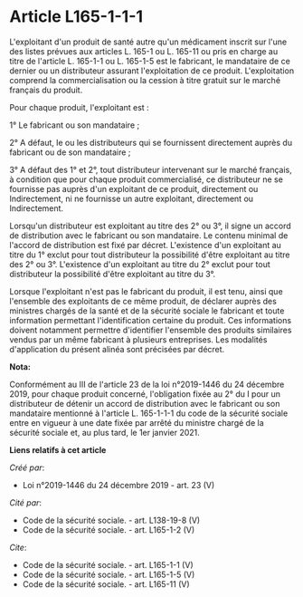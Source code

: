 # Article L165-1-1-1

L'exploitant d'un produit de santé autre qu'un médicament inscrit sur l'une des listes prévues aux articles L. 165-1 ou L.
165-11 ou pris en charge au titre de l'article L. 165-1-1 ou L. 165-1-5 est le fabricant, le mandataire de ce dernier ou un
distributeur assurant l'exploitation de ce produit. L'exploitation comprend la commercialisation ou la cession à titre
gratuit sur le marché français du produit. 

Pour chaque produit, l'exploitant est : 

1° Le fabricant ou son mandataire ; 

2° A défaut, le ou les distributeurs qui se fournissent directement auprès du fabricant ou de son mandataire ; 

3° A défaut des 1° et 2°, tout distributeur intervenant sur le marché français, à condition que pour chaque produit
commercialisé, ce distributeur ne se fournisse pas auprès d'un exploitant de ce produit, directement ou Indirectement, ni ne
fournisse un autre exploitant, directement ou Indirectement. 

Lorsqu'un distributeur est exploitant au titre des 2° ou 3°, il signe un accord de distribution avec le fabricant ou son
mandataire. Le contenu minimal de l'accord de distribution est fixé par décret. L'existence d'un exploitant au titre du 1°
exclut pour tout distributeur la possibilité d'être exploitant au titre des 2° ou 3°. L'existence d'un exploitant au titre du
2° exclut pour tout distributeur la possibilité d'être exploitant au titre du 3°. 

Lorsque l'exploitant n'est pas le fabricant du produit, il est tenu, ainsi que l'ensemble des exploitants de ce même produit,
de déclarer auprès des ministres chargés de la santé et de la sécurité sociale le fabricant et toute information permettant
l'identification certaine du produit. Ces informations doivent notamment permettre d'identifier l'ensemble des produits
similaires vendus par un même fabricant à plusieurs entreprises. Les modalités d'application du présent alinéa sont précisées
par décret.

**Nota:**

Conformément au III de l'article 23 de la loi n°2019-1446 du 24 décembre 2019, pour chaque produit concerné, l'obligation
fixée au 2° du I pour un distributeur de détenir un accord de distribution avec le fabricant ou son mandataire mentionné à
l'article L. 165-1-1-1 du code de la sécurité sociale entre en vigueur à une date fixée par arrêté du ministre chargé de la
sécurité sociale et, au plus tard, le 1er janvier 2021.

**Liens relatifs à cet article**

_Créé par_:

  - Loi n°2019-1446 du 24 décembre 2019 - art. 23 (V)

_Cité par_:

  - Code de la sécurité sociale. - art. L138-19-8 (V)
  - Code de la sécurité sociale. - art. L165-1-2 (V)

_Cite_:

  - Code de la sécurité sociale. - art. L165-1-1 (V)
  - Code de la sécurité sociale. - art. L165-1-5 (V)
  - Code de la sécurité sociale. - art. L165-11 (V)
